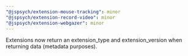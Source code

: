```yaml
---
"@jspsych/extension-mouse-tracking": minor
"@jspsych/extension-record-video": minor
"@jspsych/extension-webgazer": minor
---
```


Extensions now return an extension_type and extension_version when returning data (metadata purposes).
